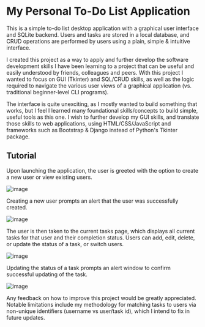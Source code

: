 # My Personal To-Do List Application
This is a simple to-do list desktop application with a graphical user interface and SQLite backend. Users and tasks are stored in a local database, and CRUD operations are performed by users using a plain, simple & intuitive interface.
 
I created this project as a way to apply and further develop the software development skills I have been learning to a project that can be useful and easily understood by friends, colleagues and peers. With this project I wanted to focus on GUI (Tkinter) and SQL/CRUD skills, as well as the logic required to navigate the various user views of a graphical application (vs. traditional beginner-level CLI programs).

The interface is quite unexciting, as I mostly wanted to build something that works, but I feel I learned many foundational skills/concepts to build simple, useful tools as this one.  I wish to further develop my GUI skills, and translate those skills to web applications, using HTML/CSS/JavaScript and frameworks such as Bootstrap & Django instead of Python's Tkinter package.

## Tutorial
Upon launching the application, the user is greeted with the option to create a new user or view existing users.

![image](https://user-images.githubusercontent.com/64344879/131795365-d95e80da-5cc5-4714-95e0-0010ebe4b2b0.png)


Creating a new user prompts an alert that the user was successfully created.


![image](https://user-images.githubusercontent.com/64344879/131795493-aea06664-8a77-499a-8db5-f0e4e6306fce.png)


The user is then taken to the current tasks page, which displays all current tasks for that user and their completion status. Users can add, edit, delete, or update the status of a task, or switch users.

![image](https://user-images.githubusercontent.com/64344879/131795732-9d6fbab2-12ad-4a99-8ab7-b32885e337c8.png)


Updating the status of a task prompts an alert window to confirm successful updating of the task.


![image](https://user-images.githubusercontent.com/64344879/131796594-7baebb0a-ccde-44d7-9b5e-32ddbe243569.png)



Any feedback on how to improve this project would be greatly appreciated. Notable limitations include my methodology for matching tasks to users via non-unique identifiers (username vs user/task id), which I intend to fix in future updates.
